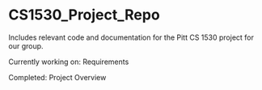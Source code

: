 # CS1530_Project_Repo
Includes relevant code and documentation for the Pitt CS 1530 project for our group.


Currently working on: Requirements

Completed: Project Overview
